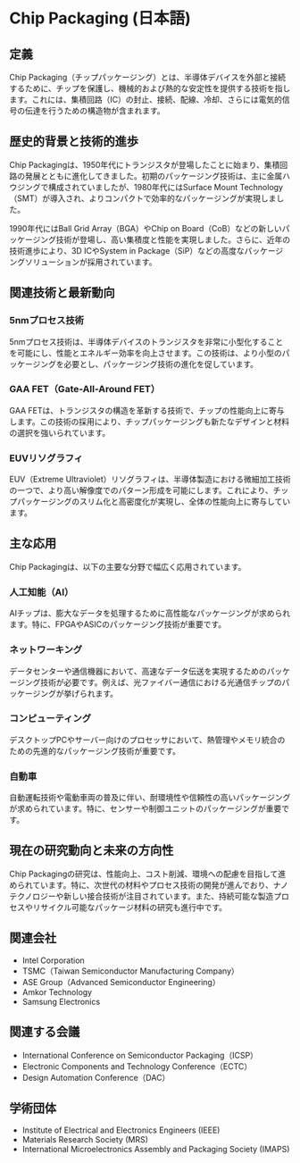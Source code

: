 # Chip Packaging (日本語)

## 定義
Chip Packaging（チップパッケージング）とは、半導体デバイスを外部と接続するために、チップを保護し、機械的および熱的な安定性を提供する技術を指します。これには、集積回路（IC）の封止、接続、配線、冷却、さらには電気的信号の伝達を行うための構造物が含まれます。

## 歴史的背景と技術的進歩
Chip Packagingは、1950年代にトランジスタが登場したことに始まり、集積回路の発展とともに進化してきました。初期のパッケージング技術は、主に金属ハウジングで構成されていましたが、1980年代にはSurface Mount Technology（SMT）が導入され、よりコンパクトで効率的なパッケージングが実現しました。

1990年代にはBall Grid Array（BGA）やChip on Board（CoB）などの新しいパッケージング技術が登場し、高い集積度と性能を実現しました。さらに、近年の技術進歩により、3D ICやSystem in Package（SiP）などの高度なパッケージングソリューションが採用されています。

## 関連技術と最新動向
### 5nmプロセス技術
5nmプロセス技術は、半導体デバイスのトランジスタを非常に小型化することを可能にし、性能とエネルギー効率を向上させます。この技術は、より小型のパッケージングを必要とし、パッケージング技術の進化を促しています。

### GAA FET（Gate-All-Around FET）
GAA FETは、トランジスタの構造を革新する技術で、チップの性能向上に寄与します。この技術の採用により、チップパッケージングも新たなデザインと材料の選択を強いられています。

### EUVリソグラフィ
EUV（Extreme Ultraviolet）リソグラフィは、半導体製造における微細加工技術の一つで、より高い解像度でのパターン形成を可能にします。これにより、チップパッケージングのスリム化と高密度化が実現し、全体の性能向上に寄与しています。

## 主な応用
Chip Packagingは、以下の主要な分野で幅広く応用されています。

### 人工知能（AI）
AIチップは、膨大なデータを処理するために高性能なパッケージングが求められます。特に、FPGAやASICのパッケージング技術が重要です。

### ネットワーキング
データセンターや通信機器において、高速なデータ伝送を実現するためのパッケージング技術が必要です。例えば、光ファイバー通信における光通信チップのパッケージングが挙げられます。

### コンピューティング
デスクトップPCやサーバー向けのプロセッサにおいて、熱管理やメモリ統合のための先進的なパッケージング技術が重要です。

### 自動車
自動運転技術や電動車両の普及に伴い、耐環境性や信頼性の高いパッケージングが求められています。特に、センサーや制御ユニットのパッケージングが重要です。

## 現在の研究動向と未来の方向性
Chip Packagingの研究は、性能向上、コスト削減、環境への配慮を目指して進められています。特に、次世代の材料やプロセス技術の開発が進んでおり、ナノテクノロジーや新しい接合技術が注目されています。また、持続可能な製造プロセスやリサイクル可能なパッケージ材料の研究も進行中です。

## 関連会社
- Intel Corporation
- TSMC（Taiwan Semiconductor Manufacturing Company）
- ASE Group（Advanced Semiconductor Engineering）
- Amkor Technology
- Samsung Electronics

## 関連する会議
- International Conference on Semiconductor Packaging（ICSP）
- Electronic Components and Technology Conference（ECTC）
- Design Automation Conference（DAC）

## 学術団体
- Institute of Electrical and Electronics Engineers (IEEE)
- Materials Research Society (MRS)
- International Microelectronics Assembly and Packaging Society (IMAPS)